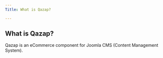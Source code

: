 ```yaml
---
Title: What is Qazap?

---
```


## <a name="what-is-qazap"></a>What is Qazap?

Qazap is an eCommerce component for Joomla CMS (Content Management System).

